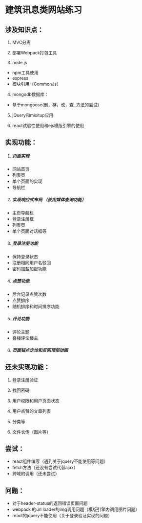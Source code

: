 # 建筑讯息类网站练习

##  涉及知识点：

1. MVC分离

2. 部署Webpack打包工具
3. node.js
  * npm工具使用
  * express
  * 模块引用（CommonJs）
4. mongodb数据库：
  * 基于mongoose(删，存，改，查..方法的尝试)

5. jQuery和mixitup应用

6. react试验性使用和ejs模版引擎的使用

## 实现功能：

1. ##### 页面实现
  * 网站首页
  * 列表页
  * 单个页面的实现
  * 导航栏

2. ##### 实现响应式布局  （使用媒体查询功能）
  * 主页导航栏
  * 登录注册框
  * 列表页
  * 单个页面对话框等

3. ##### 登录注册功能
  * 保持登录状态
  * 注册相同用户名驳回
  * 密码加盐加密功能

4. ##### 点赞功能
  * 后台记录点赞次数
  * 点赞排序
  * 随机排序和时间排序功能

5. ##### 评论功能
  * 评论主题
  * 叠楼评论楼主

6. ##### 页面锚点定位和反回顶部动画

## 还未实现功能：

1. 登录注册验证

2.  找回密码

3. 用户权限和用户页面状态

4. 用户点赞的文章列表

5. 分类等

6. 文件长传（图片等）

## 尝试：

* react组件编写（遇到关于jquery不能使用等问题）
* fetch方法（还没有尝试代替ajax）
* 跨域的调用（还未尝试）

## 问题：

* 对于header-status的返回错误页面问题
* webpack 的url loader的img调用问题（模版引擎内调用图片问题）
* react的jquery不能使用（关于登录验证实现的问题）
